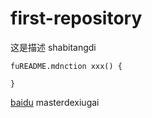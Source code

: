 # first-repository
这是描述
shabitangdi
```
fuREADME.mdnction xxx() {

}

```
[baidu](http://www.b.com)
masterdexiugai
